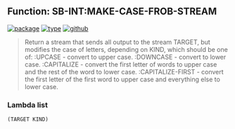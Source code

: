 ## Function: SB-INT:MAKE-CASE-FROB-STREAM
[![package](https://img.shields.io/badge/Package-SB--INT-5f9ea0.svg?style=social&colorA=999999)](../) [![type](https://img.shields.io/badge/Type-Function-5f9ea0.svg?style=social&colorA=999999)](../#function) [![github](https://img.shields.io/badge/GitHub-View_the_source-5f9ea0.svg?style=social&colorA=999999&logo=github)](https://github.com/sbcl/sbcl/blob/master/src/code/stream.lisp/) 

> Return a stream that sends all output to the stream TARGET, but modifies
> the case of letters, depending on KIND, which should be one of:
> :UPCASE - convert to upper case.
> :DOWNCASE - convert to lower case.
> :CAPITALIZE - convert the first letter of words to upper case and the
> rest of the word to lower case.
> :CAPITALIZE-FIRST - convert the first letter of the first word to upper
> case and everything else to lower case.

### Lambda list
```
(TARGET KIND)
```
